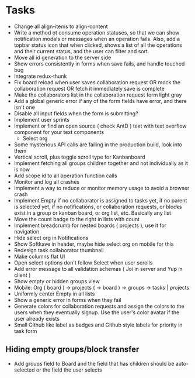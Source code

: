 # Tasks

- Change all align-items to align-content
- Write a method ot consume operation statuses, so that we can show notification modals or messages when an operation fails. Also, add a topbar status icon that when clicked, shows a list of all the operations and their current status, and the user can filter and sort.
- Move all id generation to the server side
- Show errors consistently in forms when save fails, and handle touched bug
- Integrate redux-thunk
- Fix board reload when user saves collaboration request OR mock the collaboration request OR fetch it immediately save is complete
- Make the collaborators list in the collaboration request form light gray
- Add a global generic error if any of the form fields have error, and there isn't one
- Disable all input fields when the form is submitting?
- Implement user sprints
- Implement or find an open source ( check AntD ) text with text overflow component for your text components
  - Select org
- Some mysterious API calls are failing in the production build, look into them
- Vertical scroll, plus toggle scroll type for Kanbanboard
- Implement fetching all groups children together and not individually as it is now
- Add scope id to all operation function calls
- Monitor and log all crashes
- Implement a way to reduce or monitor memory usage to avoid a browser crash
- Implement Empty if no collaborator is assigned to tasks yet, if no parent is selected yet, if no notifications, or collaboration requests, or blocks exist in a group or kanban board, or org list, etc. Basically any list
- Move the count badge to the right in lists with count
- Implement breadcrumb for nested boards ( projects ), use it for navigation
- Hide select org in Notifications
- Show Softkave in header, maybe hide select org on mobile for this
- Redesign task collaborator thumbnail
- Make columns flat UI
- Open select options don't follow Select when user scrolls
- Add error message to all validation schemas ( Joi in server and Yup in client )
- Show empty or hidden groups view
- Mobile: Org ( board ) -> projects ( -> board ) -> groups -> tasks | projects
- Uniformly center Empty in all lists
- Show a generic error in forms when they fail
- Generate colors for collaboration requests and assign the colors to the users when they eventually signup. Use the user's color avatar if the user already exists
- Small Github like label as badges and Github style labels for priority in task form

## Hiding empty groups/block transfer

- Add groups field to Board and the field that has children should be auto-selected or the field the user selects
